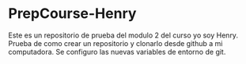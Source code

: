 # PrepCourse-Henry
Este es un repositorio de prueba del modulo 2 del curso yo soy Henry.
Prueba de como crear un repositorio y clonarlo desde github a mi computadora.
Se configuro las nuevas variables de entorno de git.